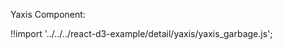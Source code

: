 Yaxis Component:

<div id="garbage-yaxis" class="demo"></div>
<script src="/react-d3-example/dist/detail/min/yaxis_garbage.min.js"></script>

!!import '../../../react-d3-example/detail/yaxis/yaxis_garbage.js';
